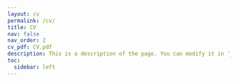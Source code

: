 ```yaml
---
layout: cv
permalink: /cv/
title: CV
nav: false
nav_order: 2
cv_pdf: CV.pdf
description: This is a description of the page. You can modify it in '_pages/cv.md'. You can also change or remove the top pdf download button.
toc:
  sidebar: left
---
```

